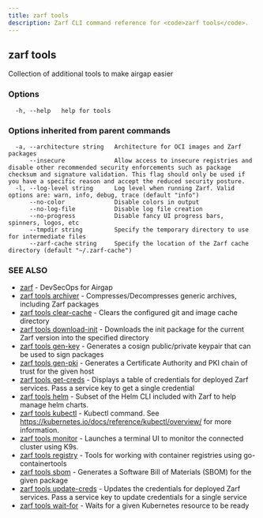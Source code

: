 ```yaml
---
title: zarf tools
description: Zarf CLI command reference for <code>zarf tools</code>.
---
```


## zarf tools

Collection of additional tools to make airgap easier

### Options

```
  -h, --help   help for tools
```

### Options inherited from parent commands

```
  -a, --architecture string   Architecture for OCI images and Zarf packages
      --insecure              Allow access to insecure registries and disable other recommended security enforcements such as package checksum and signature validation. This flag should only be used if you have a specific reason and accept the reduced security posture.
  -l, --log-level string      Log level when running Zarf. Valid options are: warn, info, debug, trace (default "info")
      --no-color              Disable colors in output
      --no-log-file           Disable log file creation
      --no-progress           Disable fancy UI progress bars, spinners, logos, etc
      --tmpdir string         Specify the temporary directory to use for intermediate files
      --zarf-cache string     Specify the location of the Zarf cache directory (default "~/.zarf-cache")
```

### SEE ALSO

* [zarf](/cli/commands/zarf/)	 - DevSecOps for Airgap
* [zarf tools archiver](/cli/commands/zarf_tools_archiver/)	 - Compresses/Decompresses generic archives, including Zarf packages
* [zarf tools clear-cache](/cli/commands/zarf_tools_clear-cache/)	 - Clears the configured git and image cache directory
* [zarf tools download-init](/cli/commands/zarf_tools_download-init/)	 - Downloads the init package for the current Zarf version into the specified directory
* [zarf tools gen-key](/cli/commands/zarf_tools_gen-key/)	 - Generates a cosign public/private keypair that can be used to sign packages
* [zarf tools gen-pki](/cli/commands/zarf_tools_gen-pki/)	 - Generates a Certificate Authority and PKI chain of trust for the given host
* [zarf tools get-creds](/cli/commands/zarf_tools_get-creds/)	 - Displays a table of credentials for deployed Zarf services. Pass a service key to get a single credential
* [zarf tools helm](/cli/commands/zarf_tools_helm/)	 - Subset of the Helm CLI included with Zarf to help manage helm charts.
* [zarf tools kubectl](/cli/commands/zarf_tools_kubectl/)	 - Kubectl command. See https://kubernetes.io/docs/reference/kubectl/overview/ for more information.
* [zarf tools monitor](/cli/commands/zarf_tools_monitor/)	 - Launches a terminal UI to monitor the connected cluster using K9s.
* [zarf tools registry](/cli/commands/zarf_tools_registry/)	 - Tools for working with container registries using go-containertools
* [zarf tools sbom](/cli/commands/zarf_tools_sbom/)	 - Generates a Software Bill of Materials (SBOM) for the given package
* [zarf tools update-creds](/cli/commands/zarf_tools_update-creds/)	 - Updates the credentials for deployed Zarf services. Pass a service key to update credentials for a single service
* [zarf tools wait-for](/cli/commands/zarf_tools_wait-for/)	 - Waits for a given Kubernetes resource to be ready

